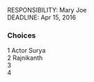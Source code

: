 
RESPONSIBILITY: Mary Joe   
DEADLINE: Apr 15, 2016   



### Choices 

1 Actor Surya   
2 Rajnikanth  
3   
4  
